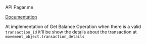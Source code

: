 API Pagar.me

[Documentation](https://docs.pagar.me/v4-Eng/docs)

At implementation of  Get Balance Operation when there is a valid `transaction_id` it'll be show the details about the transaction at `movement_object.transaction_details`